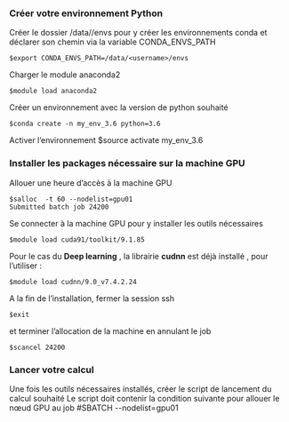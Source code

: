 ### Créer votre  environnement Python 
Créer le dossier /data/<username>/envs pour y créer les environnements conda et déclarer son chemin via la variable CONDA_ENVS_PATH
```
$export CONDA_ENVS_PATH=/data/<username>/envs
```
Charger le module  anaconda2
```
$module load anaconda2
```
Créer un environnement avec la version de python souhaité
```
$conda create -n my_env_3.6 python=3.6
```
Activer l’environnement 
$source activate my_env_3.6
 
### Installer les packages nécessaire sur la machine GPU
Allouer une heure d’accès à la machine GPU
```
$salloc  -t 60 --nodelist=gpu01  
Submitted batch job 24200
```
Se connecter à la machine GPU pour y installer les outils nécessaires 

```$ssh gpu01
$module load cuda91/toolkit/9.1.85
```
 Pour le cas du **Deep learning** , la librairie **cudnn** est déjà installé , pour l’utiliser :
```
$module load cudnn/9.0_v7.4.2.24 
```
A la fin de l’installation, fermer la session ssh 
```              
$exit
```
et terminer l’allocation de la machine en annulant le job 
```
$scancel 24200
```
### Lancer votre calcul 
Une fois les outils nécessaires installés, créer le script de lancement du calcul souhaité 
Le script doit contenir la condition suivante pour allouer le nœud GPU au job 
                 #SBATCH --nodelist=gpu01

